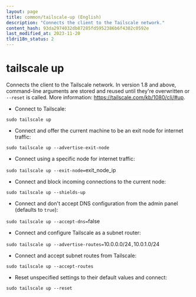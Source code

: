 ```yaml
---
layout: page
title: common/tailscale-up (English)
description: "Connects the client to the Tailscale network."
content_hash: 93da2974032db87285fd5952386b6f4302c0592e
last_modified_at: 2023-11-20
tldri18n_status: 2
---
```

# tailscale up

Connects the client to the Tailscale network.
In version 1.8 and above, command-line arguments are stored and reused until they're overwritten or `--reset` is called.
More information: <https://tailscale.com/kb/1080/cli/#up>.

- Connect to Tailscale:

`sudo tailscale up`

- Connect and offer the current machine to be an exit node for internet traffic:

`sudo tailscale up --advertise-exit-node`

- Connect using a specific node for internet traffic:

`sudo tailscale up --exit-node=`<span class="tldr-var badge badge-pill bg-dark-lm bg-white-dm text-white-lm text-dark-dm font-weight-bold">exit_node_ip</span>

- Connect and block incoming connections to the current node:

`sudo tailscale up --shields-up`

- Connect and don't accept DNS configuration from the admin panel (defaults to `true`):

`sudo tailscale up --accept-dns=`<span class="tldr-var badge badge-pill bg-dark-lm bg-white-dm text-white-lm text-dark-dm font-weight-bold">false</span>

- Connect and configure Tailscale as a subnet router:

`sudo tailscale up --advertise-routes=`<span class="tldr-var badge badge-pill bg-dark-lm bg-white-dm text-white-lm text-dark-dm font-weight-bold">10.0.0.0/24</span>`,`<span class="tldr-var badge badge-pill bg-dark-lm bg-white-dm text-white-lm text-dark-dm font-weight-bold">10.0.1.0/24</span>

- Connect and accept subnet routes from Tailscale:

`sudo tailscale up --accept-routes`

- Reset unspecified settings to their default values and connect:

`sudo tailscale up --reset`
